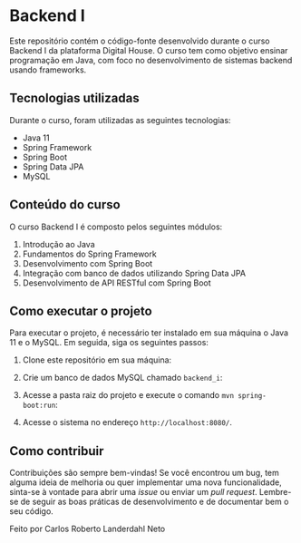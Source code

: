 # Backend I

Este repositório contém o código-fonte desenvolvido durante o curso Backend I da plataforma Digital House. O curso tem como objetivo ensinar programação em Java, com foco no desenvolvimento de sistemas backend usando frameworks.

## Tecnologias utilizadas

Durante o curso, foram utilizadas as seguintes tecnologias:

- Java 11
- Spring Framework
- Spring Boot
- Spring Data JPA
- MySQL

## Conteúdo do curso

O curso Backend I é composto pelos seguintes módulos:

1. Introdução ao Java
2. Fundamentos do Spring Framework
3. Desenvolvimento com Spring Boot
4. Integração com banco de dados utilizando Spring Data JPA
5. Desenvolvimento de API RESTful com Spring Boot

## Como executar o projeto

Para executar o projeto, é necessário ter instalado em sua máquina o Java 11 e o MySQL. Em seguida, siga os seguintes passos:

1. Clone este repositório em sua máquina:

2. Crie um banco de dados MySQL chamado `backend_i`:

3. Acesse a pasta raiz do projeto e execute o comando `mvn spring-boot:run`:

4. Acesse o sistema no endereço `http://localhost:8080/`.

## Como contribuir

Contribuições são sempre bem-vindas! Se você encontrou um bug, tem alguma ideia de melhoria ou quer implementar uma nova funcionalidade, sinta-se à vontade para abrir uma _issue_ ou enviar um _pull request_. Lembre-se de seguir as boas práticas de desenvolvimento e de documentar bem o seu código.

Feito por Carlos Roberto Landerdahl Neto
